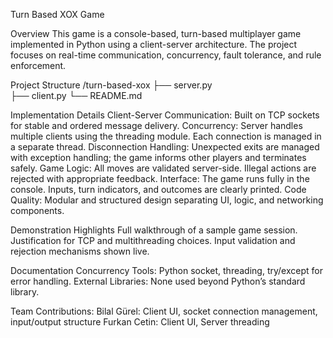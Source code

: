 Turn Based XOX Game

Overview
This game is a console-based, turn-based multiplayer game implemented in Python using a client-server architecture. The project focuses on real-time communication, concurrency, fault tolerance, and rule enforcement.

Project Structure
/turn-based-xox
├── server.py  
├── client.py
└── README.md

Implementation Details
Client-Server Communication: Built on TCP sockets for stable and ordered message delivery.
Concurrency: Server handles multiple clients using the threading module. Each connection is managed in a separate thread.
Disconnection Handling: Unexpected exits are managed with exception handling; the game informs other players and terminates safely.
Game Logic: All moves are validated server-side. Illegal actions are rejected with appropriate feedback.
Interface: The game runs fully in the console. Inputs, turn indicators, and outcomes are clearly printed.
Code Quality: Modular and structured design separating UI, logic, and networking components.

Demonstration Highlights
Full walkthrough of a sample game session.
Justification for TCP and multithreading choices.
Input validation and rejection mechanisms shown live.

Documentation
Concurrency Tools: Python socket, threading, try/except for error handling.
External Libraries: None used beyond Python’s standard library.

Team Contributions:
Bilal Gürel: Client UI, socket connection management, input/output structure
Furkan Cetin: Client UI, Server threading